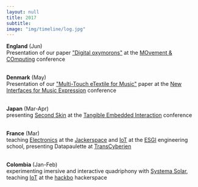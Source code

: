 ```yaml
---
layout: null
title: 2017
subtitle:
image: "img/timeline/log.jpg"
---
```


**England** (Jun) <br> Presentation of our paper ["Digital oxymorons"](https://drive.google.com/file/d/0B3PHptvsx29ERWtIZzRXczZ5VkE) at the [MOvement & COmputing](moco17.movementcomputing.org) conference

<br> **Denmark** (May) <br> Presentation of our ["Multi-Touch eTextile for Music"](https://drive.google.com/file/d/0B3PHptvsx29ERWtIZzRXczZ5VkE) paper at the [New Interfaces for Music Expression](http://nime2017.org) conference

<br> **Japan** (Mar-Apr) <br> presenting [Second Skin](https://www.dropbox.com/s/1vfivzo2uw76yii/TEI17-SecondSkin.pdf?dl=1) at the [Tangible Embedded Interaction](http://tei.acm.org) conference

<br> **France** (Mar) <br> teaching [Electronics](http://is.gd/elec_intro) at the [Jackerspace](http://jack.tf) and [IoT](https://github.com/honnet/iot_intro) at the [ESGI](http://esgi.fr) engineering school, presenting Datapaulette at [TransCyberien](http://transCyberien.org)

<br> **Colombia** (Jan-Feb) <br> experimenting imersive and interactive quadriphony with [Systema Solar](http://systemasolar.com), teaching [IoT](https://github.com/honnet/iot_intro) at the [hackbo](http://hackbo.co) hackerspace


